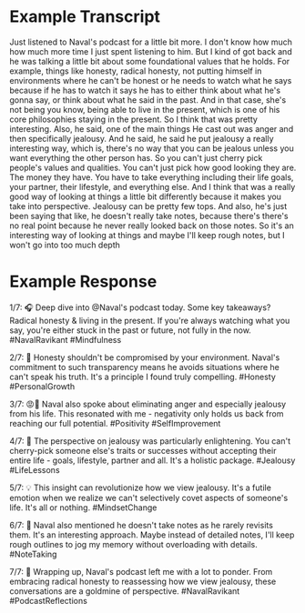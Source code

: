 # Example Transcript

Just listened to Naval's podcast for a little bit more. I don't know how much how much more time I just spent listening to him. But I kind of got back and he was talking a little bit about some foundational values that he holds. For example, things like honesty, radical honesty, not putting himself in environments where he can't be honest or he needs to watch what he says because if he has to watch it  says he has to either think about what he's gonna say, or think about what he said in the past. And in that case, she's not being you know, being able to live in the present, which is one of his core philosophies staying in the present. So I think that was pretty interesting. Also, he said, one of the main things He cast out was anger and then specifically jealousy. And he said, he said he put jealousy a really interesting way, which is, there's no way that you can be jealous unless you want everything the other person has. So you can't just cherry pick people's values and qualities. You can't just pick how good looking they are. The money they have. You have to take everything including their life goals, your partner, their lifestyle, and everything else. And I think that was a really good way of looking at things a little bit differently because it makes you take into perspective. Jealousy can be pretty few tops. And also, he's just been saying that like, he doesn't really take notes, because there's there's no real point because he never really looked back on those notes. So it's an interesting way of looking at things and maybe I'll keep rough notes, but I won't go into too much depth

# Example Response

1/7: 🎧 Deep dive into @Naval's podcast today. Some key takeaways? Radical honesty & living in the present. If you're always watching what you say, you're either stuck in the past or future, not fully in the now. #NavalRavikant #Mindfulness

2/7: 🎯 Honesty shouldn't be compromised by your environment. Naval's commitment to such transparency means he avoids situations where he can't speak his truth. It's a principle I found truly compelling. #Honesty #PersonalGrowth

3/7: 😡🚫 Naval also spoke about eliminating anger and especially jealousy from his life. This resonated with me - negativity only holds us back from reaching our full potential. #Positivity #SelfImprovement

4/7: 🍒 The perspective on jealousy was particularly enlightening. You can't cherry-pick someone else's traits or successes without accepting their entire life - goals, lifestyle, partner and all. It's a holistic package. #Jealousy #LifeLessons

5/7: 💡 This insight can revolutionize how we view jealousy. It's a futile emotion when we realize we can't selectively covet aspects of someone's life. It's all or nothing. #MindsetChange

6/7: 📝 Naval also mentioned he doesn't take notes as he rarely revisits them. It's an interesting approach. Maybe instead of detailed notes, I'll keep rough outlines to jog my memory without overloading with details. #NoteTaking

7/7: 🔄 Wrapping up, Naval's podcast left me with a lot to ponder. From embracing radical honesty to reassessing how we view jealousy, these conversations are a goldmine of perspective. #NavalRavikant #PodcastReflections
